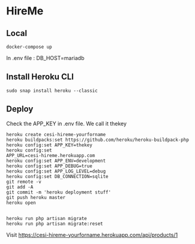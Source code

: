 # HireMe
## Local
    docker-compose up

In .env file : DB_HOST=mariadb

## Install Heroku CLI
    sudo snap install heroku --classic


## Deploy
Check the APP_KEY in .env file. We call it thekey

    heroku create cesi-hireme-yourforname
    heroku buildpacks:set https://github.com/heroku/heroku-buildpack-php
    heroku config:set APP_KEY=thekey
    heroku config:set
    APP_URL=cesi-hireme.herokuapp.com
    heroku config:set APP_ENV=development
    heroku config:set APP_DEBUG=true
    heroku config:set APP_LOG_LEVEL=debug
    heroku config:set DB_CONNECTION=sqlite
    git remote -v 
    git add -A
    git commit -m 'heroku deployment stuff'
    git push heroku master
    heroku open


    heroku run php artisan migrate
    heroku run php artisan migrate:reset

Visit https://cesi-hireme-yourforname.herokuapp.com/api/products/1